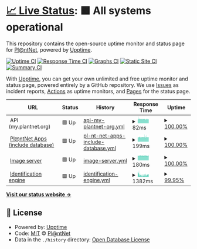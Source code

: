# [📈 Live Status](https://plantnet.github.io/status): <!--live status--> **🟩 All systems operational**

This repository contains the open-source uptime monitor and status page for [Pl@ntNet](https://plantnet.org), powered by [Upptime](https://github.com/upptime/upptime).

[![Uptime CI](https://github.com/plantnet/status/workflows/Uptime%20CI/badge.svg)](https://github.com/plantnet/status/actions?query=workflow%3A%22Uptime+CI%22)
[![Response Time CI](https://github.com/plantnet/status/workflows/Response%20Time%20CI/badge.svg)](https://github.com/plantnet/status/actions?query=workflow%3A%22Response+Time+CI%22)
[![Graphs CI](https://github.com/plantnet/status/workflows/Graphs%20CI/badge.svg)](https://github.com/plantnet/status/actions?query=workflow%3A%22Graphs+CI%22)
[![Static Site CI](https://github.com/plantnet/status/workflows/Static%20Site%20CI/badge.svg)](https://github.com/plantnet/status/actions?query=workflow%3A%22Static+Site+CI%22)
[![Summary CI](https://github.com/plantnet/status/workflows/Summary%20CI/badge.svg)](https://github.com/plantnet/status/actions?query=workflow%3A%22Summary+CI%22)

With [Upptime](https://upptime.js.org), you can get your own unlimited and free uptime monitor and status page, powered entirely by a GitHub repository. We use [Issues](https://github.com/plantnet/status/issues) as incident reports, [Actions](https://github.com/plantnet/status/actions) as uptime monitors, and [Pages](https://plantnet.github.io/status) for the status page.

<!--start: status pages-->
<!-- This summary is generated by Upptime (https://github.com/upptime/upptime) -->
<!-- Do not edit this manually, your changes will be overwritten -->
<!-- prettier-ignore -->
| URL | Status | History | Response Time | Uptime |
| --- | ------ | ------- | ------------- | ------ |
| <img alt="" src="https://image.flaticon.com/icons/png/512/1015/1015474.png" height="13"> API (my.plantnet.org) | 🟩 Up | [api-my-plantnet-org.yml](https://github.com/plantnet/status/commits/HEAD/history/api-my-plantnet-org.yml) | <details><summary><img alt="Response time graph" src="./graphs/api-my-plantnet-org/response-time-week.png" height="20"> 82ms</summary><br><a href="https://plantnet.github.io/status/history/api-my-plantnet-org"><img alt="Response time 87" src="https://img.shields.io/endpoint?url=https%3A%2F%2Fraw.githubusercontent.com%2Fplantnet%2Fstatus%2FHEAD%2Fapi%2Fapi-my-plantnet-org%2Fresponse-time.json"></a><br><a href="https://plantnet.github.io/status/history/api-my-plantnet-org"><img alt="24-hour response time 81" src="https://img.shields.io/endpoint?url=https%3A%2F%2Fraw.githubusercontent.com%2Fplantnet%2Fstatus%2FHEAD%2Fapi%2Fapi-my-plantnet-org%2Fresponse-time-day.json"></a><br><a href="https://plantnet.github.io/status/history/api-my-plantnet-org"><img alt="7-day response time 82" src="https://img.shields.io/endpoint?url=https%3A%2F%2Fraw.githubusercontent.com%2Fplantnet%2Fstatus%2FHEAD%2Fapi%2Fapi-my-plantnet-org%2Fresponse-time-week.json"></a><br><a href="https://plantnet.github.io/status/history/api-my-plantnet-org"><img alt="30-day response time 82" src="https://img.shields.io/endpoint?url=https%3A%2F%2Fraw.githubusercontent.com%2Fplantnet%2Fstatus%2FHEAD%2Fapi%2Fapi-my-plantnet-org%2Fresponse-time-month.json"></a><br><a href="https://plantnet.github.io/status/history/api-my-plantnet-org"><img alt="1-year response time 87" src="https://img.shields.io/endpoint?url=https%3A%2F%2Fraw.githubusercontent.com%2Fplantnet%2Fstatus%2FHEAD%2Fapi%2Fapi-my-plantnet-org%2Fresponse-time-year.json"></a></details> | <details><summary><a href="https://plantnet.github.io/status/history/api-my-plantnet-org">100.00%</a></summary><a href="https://plantnet.github.io/status/history/api-my-plantnet-org"><img alt="All-time uptime 99.90%" src="https://img.shields.io/endpoint?url=https%3A%2F%2Fraw.githubusercontent.com%2Fplantnet%2Fstatus%2FHEAD%2Fapi%2Fapi-my-plantnet-org%2Fuptime.json"></a><br><a href="https://plantnet.github.io/status/history/api-my-plantnet-org"><img alt="24-hour uptime 100.00%" src="https://img.shields.io/endpoint?url=https%3A%2F%2Fraw.githubusercontent.com%2Fplantnet%2Fstatus%2FHEAD%2Fapi%2Fapi-my-plantnet-org%2Fuptime-day.json"></a><br><a href="https://plantnet.github.io/status/history/api-my-plantnet-org"><img alt="7-day uptime 100.00%" src="https://img.shields.io/endpoint?url=https%3A%2F%2Fraw.githubusercontent.com%2Fplantnet%2Fstatus%2FHEAD%2Fapi%2Fapi-my-plantnet-org%2Fuptime-week.json"></a><br><a href="https://plantnet.github.io/status/history/api-my-plantnet-org"><img alt="30-day uptime 100.00%" src="https://img.shields.io/endpoint?url=https%3A%2F%2Fraw.githubusercontent.com%2Fplantnet%2Fstatus%2FHEAD%2Fapi%2Fapi-my-plantnet-org%2Fuptime-month.json"></a><br><a href="https://plantnet.github.io/status/history/api-my-plantnet-org"><img alt="1-year uptime 99.99%" src="https://img.shields.io/endpoint?url=https%3A%2F%2Fraw.githubusercontent.com%2Fplantnet%2Fstatus%2FHEAD%2Fapi%2Fapi-my-plantnet-org%2Fuptime-year.json"></a></details>
| <img alt="" src="https://icons.duckduckgo.com/ip3/api.plantnet.org.ico" height="13"> [Pl@ntNet Apps (include database)](https://api.plantnet.org/v1/projects/weurope/observations) | 🟩 Up | [pl-nt-net-apps-include-database.yml](https://github.com/plantnet/status/commits/HEAD/history/pl-nt-net-apps-include-database.yml) | <details><summary><img alt="Response time graph" src="./graphs/pl-nt-net-apps-include-database/response-time-week.png" height="20"> 199ms</summary><br><a href="https://plantnet.github.io/status/history/pl-nt-net-apps-include-database"><img alt="Response time 191" src="https://img.shields.io/endpoint?url=https%3A%2F%2Fraw.githubusercontent.com%2Fplantnet%2Fstatus%2FHEAD%2Fapi%2Fpl-nt-net-apps-include-database%2Fresponse-time.json"></a><br><a href="https://plantnet.github.io/status/history/pl-nt-net-apps-include-database"><img alt="24-hour response time 196" src="https://img.shields.io/endpoint?url=https%3A%2F%2Fraw.githubusercontent.com%2Fplantnet%2Fstatus%2FHEAD%2Fapi%2Fpl-nt-net-apps-include-database%2Fresponse-time-day.json"></a><br><a href="https://plantnet.github.io/status/history/pl-nt-net-apps-include-database"><img alt="7-day response time 199" src="https://img.shields.io/endpoint?url=https%3A%2F%2Fraw.githubusercontent.com%2Fplantnet%2Fstatus%2FHEAD%2Fapi%2Fpl-nt-net-apps-include-database%2Fresponse-time-week.json"></a><br><a href="https://plantnet.github.io/status/history/pl-nt-net-apps-include-database"><img alt="30-day response time 216" src="https://img.shields.io/endpoint?url=https%3A%2F%2Fraw.githubusercontent.com%2Fplantnet%2Fstatus%2FHEAD%2Fapi%2Fpl-nt-net-apps-include-database%2Fresponse-time-month.json"></a><br><a href="https://plantnet.github.io/status/history/pl-nt-net-apps-include-database"><img alt="1-year response time 192" src="https://img.shields.io/endpoint?url=https%3A%2F%2Fraw.githubusercontent.com%2Fplantnet%2Fstatus%2FHEAD%2Fapi%2Fpl-nt-net-apps-include-database%2Fresponse-time-year.json"></a></details> | <details><summary><a href="https://plantnet.github.io/status/history/pl-nt-net-apps-include-database">100.00%</a></summary><a href="https://plantnet.github.io/status/history/pl-nt-net-apps-include-database"><img alt="All-time uptime 99.90%" src="https://img.shields.io/endpoint?url=https%3A%2F%2Fraw.githubusercontent.com%2Fplantnet%2Fstatus%2FHEAD%2Fapi%2Fpl-nt-net-apps-include-database%2Fuptime.json"></a><br><a href="https://plantnet.github.io/status/history/pl-nt-net-apps-include-database"><img alt="24-hour uptime 100.00%" src="https://img.shields.io/endpoint?url=https%3A%2F%2Fraw.githubusercontent.com%2Fplantnet%2Fstatus%2FHEAD%2Fapi%2Fpl-nt-net-apps-include-database%2Fuptime-day.json"></a><br><a href="https://plantnet.github.io/status/history/pl-nt-net-apps-include-database"><img alt="7-day uptime 100.00%" src="https://img.shields.io/endpoint?url=https%3A%2F%2Fraw.githubusercontent.com%2Fplantnet%2Fstatus%2FHEAD%2Fapi%2Fpl-nt-net-apps-include-database%2Fuptime-week.json"></a><br><a href="https://plantnet.github.io/status/history/pl-nt-net-apps-include-database"><img alt="30-day uptime 100.00%" src="https://img.shields.io/endpoint?url=https%3A%2F%2Fraw.githubusercontent.com%2Fplantnet%2Fstatus%2FHEAD%2Fapi%2Fpl-nt-net-apps-include-database%2Fuptime-month.json"></a><br><a href="https://plantnet.github.io/status/history/pl-nt-net-apps-include-database"><img alt="1-year uptime 99.99%" src="https://img.shields.io/endpoint?url=https%3A%2F%2Fraw.githubusercontent.com%2Fplantnet%2Fstatus%2FHEAD%2Fapi%2Fpl-nt-net-apps-include-database%2Fuptime-year.json"></a></details>
| <img alt="" src="https://image.flaticon.com/icons/png/512/1829/1829589.png" height="13"> [Image server](https://bs.plantnet.org/image/o/e776015a3c885cd7ede6ee713115acb9665c37c5) | 🟩 Up | [image-server.yml](https://github.com/plantnet/status/commits/HEAD/history/image-server.yml) | <details><summary><img alt="Response time graph" src="./graphs/image-server/response-time-week.png" height="20"> 180ms</summary><br><a href="https://plantnet.github.io/status/history/image-server"><img alt="Response time 184" src="https://img.shields.io/endpoint?url=https%3A%2F%2Fraw.githubusercontent.com%2Fplantnet%2Fstatus%2FHEAD%2Fapi%2Fimage-server%2Fresponse-time.json"></a><br><a href="https://plantnet.github.io/status/history/image-server"><img alt="24-hour response time 180" src="https://img.shields.io/endpoint?url=https%3A%2F%2Fraw.githubusercontent.com%2Fplantnet%2Fstatus%2FHEAD%2Fapi%2Fimage-server%2Fresponse-time-day.json"></a><br><a href="https://plantnet.github.io/status/history/image-server"><img alt="7-day response time 180" src="https://img.shields.io/endpoint?url=https%3A%2F%2Fraw.githubusercontent.com%2Fplantnet%2Fstatus%2FHEAD%2Fapi%2Fimage-server%2Fresponse-time-week.json"></a><br><a href="https://plantnet.github.io/status/history/image-server"><img alt="30-day response time 184" src="https://img.shields.io/endpoint?url=https%3A%2F%2Fraw.githubusercontent.com%2Fplantnet%2Fstatus%2FHEAD%2Fapi%2Fimage-server%2Fresponse-time-month.json"></a><br><a href="https://plantnet.github.io/status/history/image-server"><img alt="1-year response time 184" src="https://img.shields.io/endpoint?url=https%3A%2F%2Fraw.githubusercontent.com%2Fplantnet%2Fstatus%2FHEAD%2Fapi%2Fimage-server%2Fresponse-time-year.json"></a></details> | <details><summary><a href="https://plantnet.github.io/status/history/image-server">100.00%</a></summary><a href="https://plantnet.github.io/status/history/image-server"><img alt="All-time uptime 99.79%" src="https://img.shields.io/endpoint?url=https%3A%2F%2Fraw.githubusercontent.com%2Fplantnet%2Fstatus%2FHEAD%2Fapi%2Fimage-server%2Fuptime.json"></a><br><a href="https://plantnet.github.io/status/history/image-server"><img alt="24-hour uptime 100.00%" src="https://img.shields.io/endpoint?url=https%3A%2F%2Fraw.githubusercontent.com%2Fplantnet%2Fstatus%2FHEAD%2Fapi%2Fimage-server%2Fuptime-day.json"></a><br><a href="https://plantnet.github.io/status/history/image-server"><img alt="7-day uptime 100.00%" src="https://img.shields.io/endpoint?url=https%3A%2F%2Fraw.githubusercontent.com%2Fplantnet%2Fstatus%2FHEAD%2Fapi%2Fimage-server%2Fuptime-week.json"></a><br><a href="https://plantnet.github.io/status/history/image-server"><img alt="30-day uptime 100.00%" src="https://img.shields.io/endpoint?url=https%3A%2F%2Fraw.githubusercontent.com%2Fplantnet%2Fstatus%2FHEAD%2Fapi%2Fimage-server%2Fuptime-month.json"></a><br><a href="https://plantnet.github.io/status/history/image-server"><img alt="1-year uptime 99.98%" src="https://img.shields.io/endpoint?url=https%3A%2F%2Fraw.githubusercontent.com%2Fplantnet%2Fstatus%2FHEAD%2Fapi%2Fimage-server%2Fuptime-year.json"></a></details>
| <img alt="" src="https://image.flaticon.com/icons/png/512/2061/2061956.png" height="13"> [Identification engine](https://ambazac.cirad.fr/status/identification) | 🟩 Up | [identification-engine.yml](https://github.com/plantnet/status/commits/HEAD/history/identification-engine.yml) | <details><summary><img alt="Response time graph" src="./graphs/identification-engine/response-time-week.png" height="20"> 1382ms</summary><br><a href="https://plantnet.github.io/status/history/identification-engine"><img alt="Response time 1184" src="https://img.shields.io/endpoint?url=https%3A%2F%2Fraw.githubusercontent.com%2Fplantnet%2Fstatus%2FHEAD%2Fapi%2Fidentification-engine%2Fresponse-time.json"></a><br><a href="https://plantnet.github.io/status/history/identification-engine"><img alt="24-hour response time 1648" src="https://img.shields.io/endpoint?url=https%3A%2F%2Fraw.githubusercontent.com%2Fplantnet%2Fstatus%2FHEAD%2Fapi%2Fidentification-engine%2Fresponse-time-day.json"></a><br><a href="https://plantnet.github.io/status/history/identification-engine"><img alt="7-day response time 1382" src="https://img.shields.io/endpoint?url=https%3A%2F%2Fraw.githubusercontent.com%2Fplantnet%2Fstatus%2FHEAD%2Fapi%2Fidentification-engine%2Fresponse-time-week.json"></a><br><a href="https://plantnet.github.io/status/history/identification-engine"><img alt="30-day response time 1619" src="https://img.shields.io/endpoint?url=https%3A%2F%2Fraw.githubusercontent.com%2Fplantnet%2Fstatus%2FHEAD%2Fapi%2Fidentification-engine%2Fresponse-time-month.json"></a><br><a href="https://plantnet.github.io/status/history/identification-engine"><img alt="1-year response time 1189" src="https://img.shields.io/endpoint?url=https%3A%2F%2Fraw.githubusercontent.com%2Fplantnet%2Fstatus%2FHEAD%2Fapi%2Fidentification-engine%2Fresponse-time-year.json"></a></details> | <details><summary><a href="https://plantnet.github.io/status/history/identification-engine">99.95%</a></summary><a href="https://plantnet.github.io/status/history/identification-engine"><img alt="All-time uptime 99.80%" src="https://img.shields.io/endpoint?url=https%3A%2F%2Fraw.githubusercontent.com%2Fplantnet%2Fstatus%2FHEAD%2Fapi%2Fidentification-engine%2Fuptime.json"></a><br><a href="https://plantnet.github.io/status/history/identification-engine"><img alt="24-hour uptime 100.00%" src="https://img.shields.io/endpoint?url=https%3A%2F%2Fraw.githubusercontent.com%2Fplantnet%2Fstatus%2FHEAD%2Fapi%2Fidentification-engine%2Fuptime-day.json"></a><br><a href="https://plantnet.github.io/status/history/identification-engine"><img alt="7-day uptime 99.95%" src="https://img.shields.io/endpoint?url=https%3A%2F%2Fraw.githubusercontent.com%2Fplantnet%2Fstatus%2FHEAD%2Fapi%2Fidentification-engine%2Fuptime-week.json"></a><br><a href="https://plantnet.github.io/status/history/identification-engine"><img alt="30-day uptime 99.99%" src="https://img.shields.io/endpoint?url=https%3A%2F%2Fraw.githubusercontent.com%2Fplantnet%2Fstatus%2FHEAD%2Fapi%2Fidentification-engine%2Fuptime-month.json"></a><br><a href="https://plantnet.github.io/status/history/identification-engine"><img alt="1-year uptime 99.98%" src="https://img.shields.io/endpoint?url=https%3A%2F%2Fraw.githubusercontent.com%2Fplantnet%2Fstatus%2FHEAD%2Fapi%2Fidentification-engine%2Fuptime-year.json"></a></details>

<!--end: status pages-->

[**Visit our status website →**](https://plantnet.github.io/status)

## 📄 License

- Powered by: [Upptime](https://github.com/upptime/upptime)
- Code: [MIT](./LICENSE) © [Pl@ntNet](https://plantnet.org)
- Data in the `./history` directory: [Open Database License](https://opendatacommons.org/licenses/odbl/1-0/)
